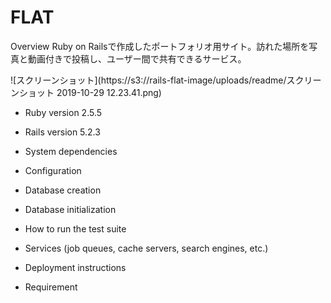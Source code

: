 # FLAT

Overview
Ruby on Railsで作成したポートフォリオ用サイト。訪れた場所を写真と動画付きで投稿し、ユーザー間で共有できるサービス。

![スクリーンショット](https://s3://rails-flat-image/uploads/readme/スクリーンショット 2019-10-29 12.23.41.png)

* Ruby version 2.5.5

* Rails version 5.2.3

* System dependencies

* Configuration

* Database creation

* Database initialization

* How to run the test suite

* Services (job queues, cache servers, search engines, etc.)

* Deployment instructions

* Requirement
